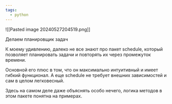 ```yaml
---
tags:
  - python
---
```

![[Pasted image 20240527204519.png]]

Делаем планировщик задач 

К моему удивлению, далеко не все знают про пакет schedule, который позволяет планировать задачи и повторять их через промежуток времени. 

Основной его плюс в том, что он максимально интуитивный и имеет гибкий функционал. А еще schedule не требует внешних зависимостей и сам в целом легковесный. 

Здесь на самом деле даже объяснять особо нечего, логика методов в этом пакете понятна на примерах. 